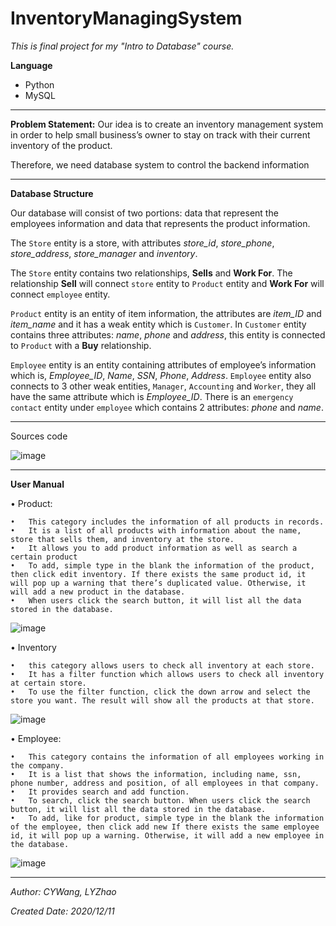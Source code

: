 # InventoryManagingSystem

*This is final project for my "Intro to Database" course.*

**Language**
+ Python
+ MySQL

------

**Problem Statement:**
Our idea is to create an inventory management system in order to help small
business’s owner to stay on track with their current inventory of the product.

Therefore, we need database system to control the backend information


------
**Database Structure**

Our database will consist of two portions: data that represent the employees information and data that represents the product information.

The ``Store`` entity is a store, with attributes *store_id*, *store_phone*, *store_address*, *store_manager* and *inventory*.

The ``Store`` entity contains two relationships, **Sells** and **Work For**. The relationship **Sell** will connect ``store`` entity to ``Product`` entity and **Work For** will connect ``employee`` entity. 

``Product`` entity is an entity of item information, the attributes are *item_ID* and *item_name* and it has a weak entity which is ``Customer``. In ``Customer`` entity contains three attributes: *name*, *phone* and *address*, this entity is connected to ``Product`` with a **Buy** relationship.

``Employee`` entity is an entity containing attributes of employee’s information which is, *Employee_ID*, *Name*, *SSN*, *Phone*, *Address*. ``Employee`` entity also connects to 3 other weak entities, ``Manager``, ``Accounting`` and ``Worker``, they all have the same attribute which is *Employee_ID*. There is an ``emergency contact`` entity under ``employee`` which contains 2 attributes: *phone* and *name*.

------

Sources code

![image]()

------

**User Manual**

•	Product:

	•	This category includes the information of all products in records.
	•	It is a list of all products with information about the name, store that sells them, and inventory at the store.
	•	It allows you to add product information as well as search a certain product
	•	To add, simple type in the blank the information of the product, then click edit inventory. If there exists the same product id, it will pop up a warning that there’s duplicated value. Otherwise, it will add a new product in the database.
	•	When users click the search button, it will list all the data stored in the database.

![image]()


•	Inventory

	•	this category allows users to check all inventory at each store.
	•	It has a filter function which allows users to check all inventory at certain store.
	•	To use the filter function, click the down arrow and select the store you want. The result will show all the products at that store.

![image]()

•	Employee:

	•	This category contains the information of all employees working in the company.
	•	It is a list that shows the information, including name, ssn, phone number, address and position, of all employees in that company.
	•	It provides search and add function.
	•	To search, click the search button. When users click the search button, it will list all the data stored in the database.
	•	To add, like for product, simple type in the blank the information of the employee, then click add new If there exists the same employee id, it will pop up a warning. Otherwise, it will add a new employee in the database.

![image]()

-----


*Author: CYWang, LYZhao*

*Created Date: 2020/12/11*
